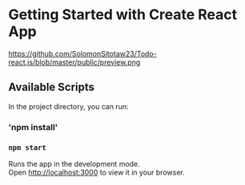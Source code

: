 # Getting Started with Create React App
https://github.com/SolomonSitotaw23/Todo-react.js/blob/master/public/preview.png
## Available Scripts

In the project directory, you can run:
### 'npm install'
### `npm start`

Runs the app in the development mode.\
Open [http://localhost:3000](http://localhost:3000) to view it in your browser.

